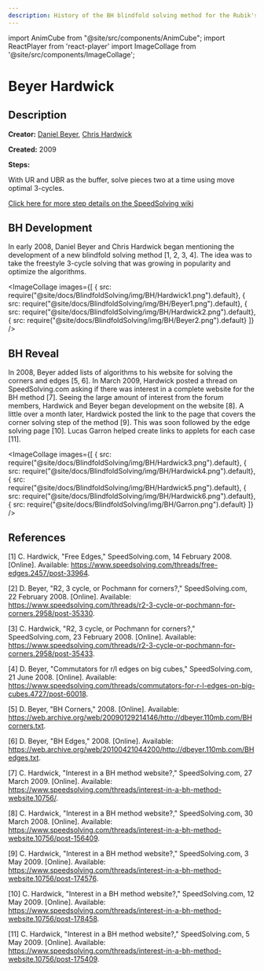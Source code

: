 ```yaml
---
description: History of the BH blindfold solving method for the Rubik's Cube.
---
```


import AnimCube from "@site/src/components/AnimCube";
import ReactPlayer from 'react-player'
import ImageCollage from '@site/src/components/ImageCollage';

# Beyer Hardwick

<AnimCube params="config=../../ReconstructionConfig.txt &initmove=B U2 R' D2 L F2 D2 U2 L' B2 D2 R B' U F' U' F2 U' R F'&move={Scramble: B U2 R' D2 L F2 D2 U2 L' B2 D2 R B' U F' U' F2 U' R F'}{UBR > LDB > BDR: D' B U B' D B U' B'}D' B U B' D B U' B'.{UBR > LBU > FUR: U F U' B' U F' U' B}U F U' B' U F' U' B.{UBR > LUF > DLF: F' D' B2 D F D' B2 D}F' D' B2 D F D' B2 D.{UBR > FRD > LUF: U R' F L2 F' R F L2 F' U'}U R' F L2 F' R F L2 F' U'.{UR > UL > RF: U2 L E' L' U2 L E L'}U2 L E' L' U2 L E L'.{UR > UF > DB: M2 D' R2 D M2 D' R2 D}M2 D' R2 D M2 D' R2 D.{UR > UB > RF: U' B E2 B' U B E2 B'}U' B E2 B' U B E2 B'.{UR > DR > BR: F' U' B U S' U' B' U f}F' U' B U S' U' B' U f.{UR > DL > FL: R' F2 R S2 R' F2 R S2}R' F2 R S2 R' F2 R S2.{UR > LU > DF: R' F' R S R' F R S'}R' F' R S R' F R S'.{UR > BL > FD: U M' U L U' M U L' U2}U M' U L U' M U L' U2" width="600px" height="400px" />

## Description

**Creator:** [Daniel Beyer](CubingContributors/MethodDevelopers.md#beyer-daniel), [Chris Hardwick](CubingContributors/MethodDevelopers.md#hardwick-chris)

**Created:** 2009

**Steps:**

With UR and UBR as the buffer, solve pieces two at a time using move optimal 3-cycles.

[Click here for more step details on the SpeedSolving wiki](https://www.speedsolving.com/wiki/index.php?title=Beyer-Hardwick_Method)

## BH Development

In early 2008, Daniel Beyer and Chris Hardwick began mentioning the development of a new blindfold solving method [1, 2, 3, 4]. The idea was to take the freestyle 3-cycle solving that was growing in popularity and optimize the algorithms.

<ImageCollage
images={[
{ src: require("@site/docs/BlindfoldSolving/img/BH/Hardwick1.png").default},
{ src: require("@site/docs/BlindfoldSolving/img/BH/Beyer1.png").default},
{ src: require("@site/docs/BlindfoldSolving/img/BH/Hardwick2.png").default},
{ src: require("@site/docs/BlindfoldSolving/img/BH/Beyer2.png").default}
]}
/>

## BH Reveal

In 2008, Beyer added lists of algorithms to his website for solving the corners and edges [5, 6]. In March 2009, Hardwick posted a thread on SpeedSolving.com asking if there was interest in a complete website for the BH method [7]. Seeing the large amount of interest from the forum members, Hardwick and Beyer began development on the website [8]. A little over a month later, Hardwick posted the link to the page that covers the corner solving step of the method [9]. This was soon followed by the edge solving page [10]. Lucas Garron helped create links to applets for each case [11].

<ImageCollage
images={[
{ src: require("@site/docs/BlindfoldSolving/img/BH/Hardwick3.png").default},
{ src: require("@site/docs/BlindfoldSolving/img/BH/Hardwick4.png").default},
{ src: require("@site/docs/BlindfoldSolving/img/BH/Hardwick5.png").default},
{ src: require("@site/docs/BlindfoldSolving/img/BH/Hardwick6.png").default},
{ src: require("@site/docs/BlindfoldSolving/img/BH/Garron.png").default}
]}
/>

## References

[1] C. Hardwick, "Free Edges," SpeedSolving.com, 14 February 2008. [Online]. Available: https://www.speedsolving.com/threads/free-edges.2457/post-33964.

[2] D. Beyer, "R2, 3 cycle, or Pochmann for corners?," SpeedSolving.com, 22 February 2008. [Online]. Available: https://www.speedsolving.com/threads/r2-3-cycle-or-pochmann-for-corners.2958/post-35330.

[3] C. Hardwick, "R2, 3 cycle, or Pochmann for corners?," SpeedSolving.com, 23 February 2008. [Online]. Available: https://www.speedsolving.com/threads/r2-3-cycle-or-pochmann-for-corners.2958/post-35433.

[4] D. Beyer, "Commutators for r/l edges on big cubes," SpeedSolving.com, 21 June 2008. [Online]. Available: https://www.speedsolving.com/threads/commutators-for-r-l-edges-on-big-cubes.4727/post-60018.

[5] D. Beyer, "BH Corners," 2008. [Online]. Available: https://web.archive.org/web/20090129214146/http://dbeyer.110mb.com/BHcorners.txt.

[6] D. Beyer, "BH Edges," 2008. [Online]. Available: https://web.archive.org/web/20100421044200/http://dbeyer.110mb.com/BHedges.txt.

[7] C. Hardwick, "Interest in a BH method website?," SpeedSolving.com, 27 March 2009. [Online]. Available: https://www.speedsolving.com/threads/interest-in-a-bh-method-website.10756/.

[8] C. Hardwick, "Interest in a BH method website?," SpeedSolving.com, 30 March 2008. [Online]. Available: https://www.speedsolving.com/threads/interest-in-a-bh-method-website.10756/post-156409.

[9] C. Hardwick, "Interest in a BH method website?," SpeedSolving.com, 3 May 2009. [Online]. Available: https://www.speedsolving.com/threads/interest-in-a-bh-method-website.10756/post-174576.

[10] C. Hardwick, "Interest in a BH method website?," SpeedSolving.com, 12 May 2009. [Online]. Available: https://www.speedsolving.com/threads/interest-in-a-bh-method-website.10756/post-178458.

[11] C. Hardwick, "Interest in a BH method website?," SpeedSolving.com, 5 May 2009. [Online]. Available: https://www.speedsolving.com/threads/interest-in-a-bh-method-website.10756/post-175409.
